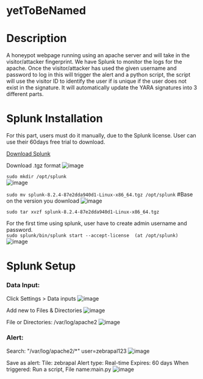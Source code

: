 # yetToBeNamed

# Description
A honeypot webpage running using an apache server and will take in the visitor/attacker fingerprint. We have Splunk to monitor the logs for the apache. Once the visitor/attacker has used the given username and password to log in this will trigger the alert and a python script, the script will use the visitor ID to identify the user if is unique if the user does not exist in the signature. It will automatically update the YARA signatures into 3 different parts.


# Splunk Installation
For this part, users must do it manually, due to the Splunk license. User can use their 60days free trial to download.

[Download Splunk](https://www.splunk.com/en_us/download/splunk-enterprise.html)

Download .tgz format
![image](https://user-images.githubusercontent.com/83162708/149708677-d4c5ccd7-a07f-48b3-9c59-b3349786e70f.png)

```sudo mkdir /opt/splunk``` </br>
![image](https://user-images.githubusercontent.com/83162708/149710132-654abf3b-ec54-4d71-9e61-2665d42de5b8.png)

```sudo mv splunk-8.2.4-87e2dda940d1-Linux-x86_64.tgz /opt/splunk``` #Base on the version you download
![image](https://user-images.githubusercontent.com/83162708/149708775-03914b42-a7e4-49ba-8e6f-a6fd7eb2855c.png)

```sudo tar xvzf splunk-8.2.4-87e2dda940d1-Linux-x86_64.tgz```

For the first time using splunk, user have to create admin username and password.</br>
```sudo splunk/bin/splunk start --accept-license  (at /opt/splunk)```
![image](https://user-images.githubusercontent.com/83162708/149709048-d36afa98-97da-4b3c-9e3e-589db68b28c3.png)

# Splunk Setup
### Data Input:
Click Settings > Data inputs
![image](https://user-images.githubusercontent.com/83162708/149710610-9ecfce6c-6a0a-4404-a2e7-bfa42dab5f86.png)

Add new to Files & Directories
![image](https://user-images.githubusercontent.com/83162708/149709105-2cdb5ac9-0af9-40b5-b8fc-be2c3548e8e6.png)

File or Directories: /var/log/apache2
![image](https://user-images.githubusercontent.com/83162708/149709127-2b4464d5-c2c7-4b20-bdd5-6f54c182437b.png)

### Alert:
Search: "/var/log/apache2/*" user=zebrapal123 
![image](https://user-images.githubusercontent.com/83162708/149709248-a1c43b4f-c8e8-4a52-b688-eefdd9aec189.png)

Save as alert:
Tile: zebrapal
Alert type: Real-time
Expires: 60 days
When triggered: Run a script, File name:main.py
![image](https://user-images.githubusercontent.com/83162708/149710721-b11d2b42-55a0-4b5a-8f38-648dcb9210f4.png)

